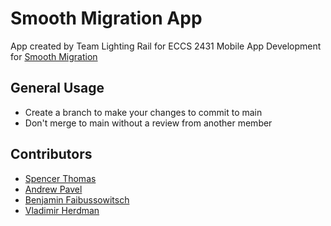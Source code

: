 # Smooth Migration App

App created by Team Lighting Rail for ECCS 2431 Mobile App Development for [Smooth Migration](https://smoothmigration.net/)

## General Usage
- Create a branch to make your changes to commit to main
- Don't merge to main without a review from another member

## Contributors
- [Spencer Thomas](https://github.com/RealGenius1)
- [Andrew Pavel](https://github.com/apotb)
- [Benjamin Faibussowitsch](https://github.com/Ben-Faib)
- [Vladimir Herdman](https://github.com/Vladimir-Herdman)
